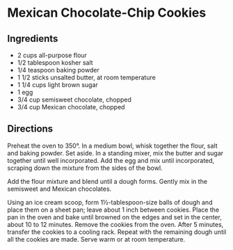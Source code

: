 # Mexican Chocolate-Chip Cookies

## Ingredients
* 2 cups all-purpose flour
* 1/2 tablespoon kosher salt
* 1/4 teaspoon baking powder
* 1 1/2 sticks unsalted butter, at room temperature
* 1 1/4 cups light brown sugar
* 1 egg
* 3/4 cup semisweet chocolate, chopped
* 3/4 cup Mexican chocolate, chopped

## Directions
Preheat the oven to 350°. In a medium bowl, whisk together the flour, salt and baking powder. Set aside. In a standing mixer, mix the butter and sugar together until well incorporated. Add the egg and mix until incorporated, scraping down the mixture from the sides of the bowl.

Add the flour mixture and blend until a dough forms. Gently mix in the semisweet and Mexican chocolates.

Using an ice cream scoop, form 1½-tablespoon-size balls of dough and place them on a sheet pan; leave about 1 inch between cookies. Place the pan in the oven and bake until browned on the edges and set in the center, about 10 to 12 minutes. Remove the cookies from the oven. After 5 minutes, transfer the cookies to a cooling rack. Repeat with the remaining dough until all the cookies are made. Serve warm or at room temperature.

